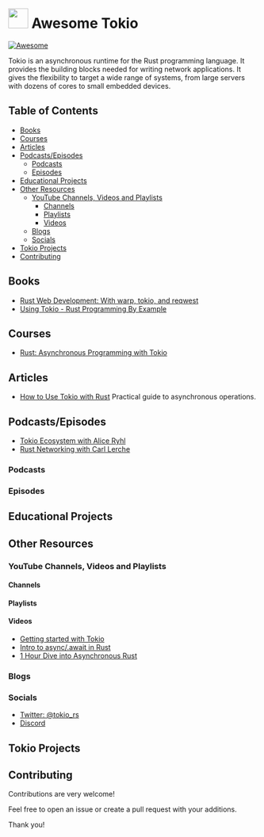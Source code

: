 # [<img src="https://upload.wikimedia.org/wikipedia/commons/thumb/6/60/Tokio_logo.svg/1200px-Tokio_logo.svg.png" width="40">](https://github.com/tokio-rs/tokio) Awesome Tokio

[![Awesome](https://awesome.re/badge.svg)](https://awesome.re)

Tokio is an asynchronous runtime for the Rust programming language. It provides the building blocks needed for writing network applications. It gives the flexibility to target a wide range of systems, from large servers with dozens of cores to small embedded devices.

## Table of Contents

- [Books](#books)
- [Courses](#courses)
- [Articles](#articles)
- [Podcasts/Episodes](#podcastsepisodes)
  - [Podcasts](#podcasts)
  - [Episodes](#episodes)
- [Educational Projects](#educational-projects)
- [Other Resources](#other-resources)
  - [YouTube Channels, Videos and Playlists](#youtube-channels-videos-and-playlists)
    - [Channels](#channels)
    - [Playlists](#playlists)
    - [Videos](#videos)
  - [Blogs](#blogs)
  - [Socials](#socials)
- [Tokio Projects](#tokio-projects)
- [Contributing](#contributing)

## Books

- [Rust Web Development: With warp, tokio, and reqwest](https://www.amazon.com/Rust-Web-Development-Bastian-Gruber/dp/1617299006)
- [Using Tokio - Rust Programming By Example](https://www.oreilly.com/library/view/rust-programming-by/9781788390637/ea68ba00-b120-44d5-9ad5-d6642b3229b2.xhtml)

## Courses

- [Rust: Asynchronous Programming with Tokio](https://www.linkedin.com/learning/rust-asynchronous-programming-with-tokio)

## Articles

- [How to Use Tokio with Rust](https://altimetrikpoland.medium.com/how-to-use-tokio-with-rust-f42a56cbd720) Practical guide to asynchronous operations.

## Podcasts/Episodes

- [Tokio Ecosystem with Alice Ryhl](https://rustacean-station.org/episode/046-alice-ryhl/)
- [Rust Networking with Carl Lerche](https://softwareengineeringdaily.com/2018/06/19/rust-networking-with-carl-lerche/)

### Podcasts

### Episodes


## Educational Projects

## Other Resources

### YouTube Channels, Videos and Playlists

#### Channels

#### Playlists

#### Videos

- [Getting started with Tokio](https://www.youtube.com/watch?v=dOzrO40jgbU&t=3s)
- [Intro to async/.await in Rust](https://www.youtube.com/watch?v=K8LNPYNvT-U)
- [1 Hour Dive into Asynchronous Rust](https://www.youtube.com/watch?v=0HwrZp9CBD4)

### Blogs

### Socials

- [Twitter: @tokio_rs](https://twitter.com/tokio_rs)
- [Discord](https://discord.com/invite/tokio)

## Tokio Projects


## Contributing

Contributions are very welcome!

Feel free to open an issue or create a pull request with your additions.

Thank you!
